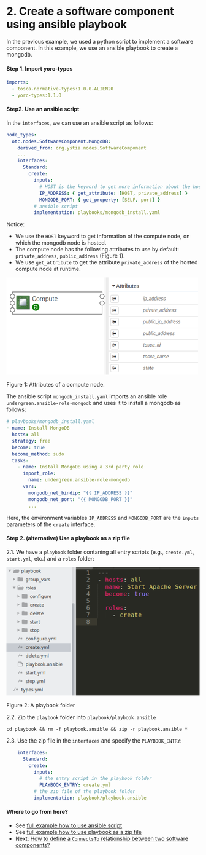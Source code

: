 # 2. Create a software component using ansible playbook

In the previous example, we used a python script to implement a software component. In this example, we use an ansible 
playbook to create a mongodb.

#### Step 1. Import yorc-types

```yaml
imports:
  - tosca-normative-types:1.0.0-ALIEN20
  - yorc-types:1.1.0
```

#### Step2. Use an ansible script

In the `interfaces`, we can use an ansible script as follows:

```yaml
node_types:
  otc.nodes.SoftwareComponent.MongoDB:
    derived_from: org.ystia.nodes.SoftwareComponent
    ...
    interfaces:
      Standard:
        create:
          inputs:
            # HOST is the keyword to get more information about the hosted compute node at runtime
            IP_ADDRESS: { get_attribute: [HOST, private_address] }
            MONGODB_PORT: { get_property: [SELF, port] }
          # ansible script
          implementation: playbooks/mongodb_install.yaml
```

Notice:
* We use the `HOST` keyword to get information of the compute node, on which the mongodb node is hosted.
* The compute node has the following attributes to use by default: `private_address`, `public_address` (Figure 1).
* We use `get_attribute` to get the attribute `private_address` of the hosted compute node at runtime.

![](../images/compute_attributes.png "Compute attributes")

Figure 1: Attributes of a compute node.

The ansible script `mongodb_install.yaml` imports an ansible role `undergreen.ansible-role-mongodb` and uses it to
install a mongodb as follows:

```yaml
# playbooks/mongodb_install.yaml
- name: Install MongoDB
  hosts: all
  strategy: free
  become: true
  become_method: sudo
  tasks:
    - name: Install MongoDB using a 3rd party role
      import_role:
        name: undergreen.ansible-role-mongodb
      vars:
        mongodb_net_bindip: "{{ IP_ADDRESS }}"
        mongodb_net_port: "{{ MONGODB_PORT }}"
        ...
```

Here, the environment variables `IP_ADDRESS` and `MONGODB_PORT` are the `inputs` parameters of the `create` interface.

#### Step 2. (alternative) Use a playbook as a zip file

2.1. We have a `playbook` folder contaning all entry scripts (e.g., `create.yml`, `start.yml`, etc.) and a `roles`
folder:

![](../images/zip_playbook.png "Playbook")

Figure 2: A playbook folder

2.2. Zip the `playbook` folder into `playbook/playbook.ansible`

```shell script
cd playbook && rm -f playbook.ansible && zip -r playbook.ansible *
```

2.3. Use the zip file in the `interfaces` and specify the `PLAYBOOK_ENTRY`:

```yaml
    interfaces:
      Standard:
        create:
          inputs:
            # the entry script in the playbook folder
            PLAYBOOK_ENTRY: create.yml
          # the zip file of the playbook folder
          implementation: playbook/playbook.ansible
```

#### Where to go from here?

* See [full example how to use ansible script](../examples/mongodb/types.yaml "Ansible example")
* See [full example how to use playbook as a zip file](../examples/apache/types.yml "Playbook example")
* Next: [How to define a `ConnectsTo` relationship between two software components?](Basic_Relationship_ConnectsTo.md "Relationship depands on example")